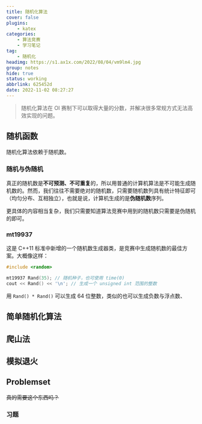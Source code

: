 ```yaml
---
title: 随机化算法
cover: false
plugins:
    - katex
categories:
    - 算法竞赛
    - 学习笔记
tag:
    - 随机化
headimg: https://s1.ax1x.com/2022/08/04/vm9lm4.jpg
group: notes
hide: true
status: working
abbrlink: 625452d
date: 2022-11-02 08:27:27
---
```


> 随机化算法在 OI 赛制下可以取得大量的分数，并解决很多常规方式无法高效实现的问题。

<!--more-->

## 随机函数

随机化算法依赖于随机数。

### 随机与伪随机

真正的随机数是**不可预测、不可重复**的，所以用普通的计算机算法是不可能生成随机数的。然而，我们往往不需要绝对的随机数，只需要随机数列具有统计特征即可（均匀分布、互相独立），也就是说，计算机生成的是**伪随机数**序列。

更具体的内容相当复杂，我们只需要知道算法竞赛中用到的随机数只需要是伪随机的即可。

### mt19937

这是 C++11 标准中新增的一个随机数生成器类，是竞赛中生成随机数的最佳方案。大概像这样：

```cpp
#include <random>

mt19937 Rand(35); // 随机种子，也可使用 time(0)
cout << Rand() << '\n'; // 生成一个 unsigned int 范围的整数
```

用 `Rand() * Rand()` 可以生成 64 位整数，类似的也可以生成负数与浮点数、

## 简单随机化算法

## 爬山法

## 模拟退火

## Problemset

~~真的需要这个东西吗？~~

### 习题